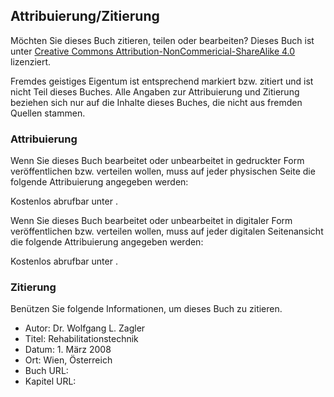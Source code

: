 ## Attribuierung/Zitierung

Möchten Sie dieses Buch zitieren, teilen oder bearbeiten?
Dieses Buch ist unter [Creative Commons Attribution-NonCommericial-ShareAlike 4.0](https://creativecommons.org/licenses/by-nc-sa/4.0/) lizenziert.

<!-- ::: danger Achtung -->

Fremdes geistiges Eigentum ist entsprechend markiert bzw. zitiert und ist nicht Teil dieses Buches.
Alle Angaben zur Attribuierung und Zitierung beziehen sich nur auf die Inhalte dieses Buches, die nicht aus fremden Quellen stammen.

<!-- ::: -->

### Attribuierung

Wenn Sie dieses Buch bearbeitet oder unbearbeitet in gedruckter Form veröffentlichen bzw. verteilen wollen, muss auf jeder physischen Seite die folgende Attribuierung angegeben werden:

Kostenlos abrufbar unter <BookUrl/>.

Wenn Sie dieses Buch bearbeitet oder unbearbeitet in digitaler Form veröffentlichen bzw. verteilen wollen, muss auf jeder digitalen Seitenansicht die folgende Attribuierung angegeben werden:

Kostenlos abrufbar unter <BookUrl/>.

### Zitierung

Benützen Sie folgende Informationen, um dieses Buch zu zitieren.

- Autor: Dr. Wolfgang L. Zagler
- Titel: Rehabilitationstechnik
- Datum: 1. März 2008
- Ort: Wien, Österreich
- Buch URL: <BookUrl/>
- Kapitel URL: <ChapterUrl/>
